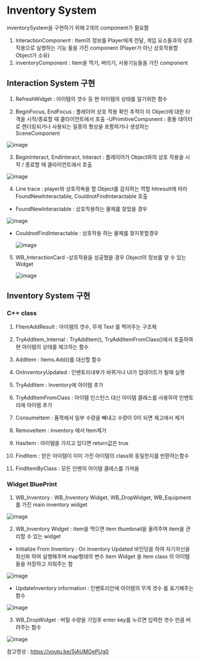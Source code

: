 # Inventory System
inventorySystem을 구현하기 위해 2개의 component가 필요함 
1. InteractionComponent : Item의 정보를 Player에게 전달, 게임 요소들과의 상호작용으로 실행하는 기능 들을 가진 component (Player가 아닌 상호작용할 Object가 소유)
2. inventoryComponent : Item을 먹기, 버리기, 사용기능들을 가진 component

## Interaction System 구현

1. RefreshWidget : 아이템의 갯수 등 현 아이템의 상태를 알기위한 함수

2. BeginFocus, EndFocus : 플레이어 상호 작용 확인 추적이 이 Object에 대한 타격을 시작/종료할 때 클라이언트에서 호출
-UPrimitiveComponent : 충돌 데이터로 렌더링되거나 사용되는 일종의 형상을 포함하거나 생성하는 SceneComponent

![image](https://github.com/HanYooTae/Unreal-Game-Project1/assets/123162344/0c577b11-6d8a-4a01-a55c-75a966f0becd)

3. BeginInteract, EndInteract, Interact : 플레이어가 Object와의 상호 작용을 시작 / 종료할 때 클라이언트에서 호출

![image](https://github.com/HanYooTae/Unreal-Game-Project1/assets/123162344/307bf020-80cc-4475-bc89-65559c6bedc8)

4. Line trace : player와 상호작욕을 할 Object를 감지하는 역할
hitresult에 따라 FoundNewInteractable, CouldnotFindInteractable 호출

- FoundNewInteractable     : 상호작용하는 물체를 찾았을 경우

![image](https://github.com/HanYooTae/Unreal-Game-Project1/assets/123162344/def42b28-f526-498c-bc31-7fc39a901787)
  
- CouldnotFindInteractable : 상호작용 하는 물체를 찾지못할경우

  ![image](https://github.com/HanYooTae/Unreal-Game-Project1/assets/123162344/dd764f6c-e247-4a91-8d1c-c308b361d754)

5. WB_InteractionCard
   -상호작용을 성공했을 경우 Object의 정보를 알 수 있는 Widget

   ![image](https://github.com/HanYooTae/Unreal-Game-Project1/assets/123162344/6e3bb2ac-87ec-46ef-93c5-72587de15caf)


## Inventory System 구현

### C++ class

1. FItemAddResult : 아이템의 갯수, 무게 Text 를 찍어주는 구조체

2. TryAddItem_Internal : TryAddItem(), TryAddItemFromClass()에서 호출하여 현 아이템의 상태를 체크하는 함수

4. AddItem : Items.Add()를 대신할 함수

5. OnInventoryUpdated : 인벤토리내부가 바뀌거나 UI가 업데이트가 될때 실행

5. TryAddItem : Inventory에 아이템 추가

6. TryAddItemFromClass : 아이템 인스턴스 대신 아이템 클래스를 사용하여 인벤토리에 아이템 추가

7. ConsumeItem : 품목에서 일부 수량을 빼내고 수량이 0이 되면 재고에서 제거

8. RemoveItem : inventory 에서 Item제거

9. HasItem : 아이템을 가지고 있다면 return값은 true

10. FindItem : 얻은 아이템이 이미 가진 아이템의 class와 동일한지를 반환하는함수

11. FindItemByClass : 모든 인벤의 아이템 클레스를 가져옴

### Widget BluePrint

1. WB_Inventory : WB_Inventory Widget, WB_DropWidget, WB_Equipment를 가진 main inventory widget

![image](https://github.com/HanYooTae/Unreal-Game-Project1/assets/123162344/c14b36c0-4c61-42ac-babd-b49c6e8c5d88)

2. WB_Inventory Widget : item을 먹으면 item thumbnail을 올려주며 item을 관리할 수 있는 widget
- Initialize From Inventory : On Inventory Updated 바인딩을 하여 자기자신을 최신화 하여 실행해주며 map형태의 변수 Item Widget 을 item class 의 아이템들을 저장하고 지워주는 함

![image](https://github.com/HanYooTae/Unreal-Game-Project1/assets/123162344/b79be96d-59ba-488a-8771-07429bd7a416)

- UpdateInventory information : 인벤토리안에 아이템의 무게 갯수 를 표기해주는 함수

![image](https://github.com/HanYooTae/Unreal-Game-Project1/assets/123162344/70cd884c-9bbe-4a8b-af4b-5b78cee792b4)
  
3. WB_DropWidget : 버릴 수량을 기임후 enter key를 누르면 입력한 갯수 만큼 버려주는 함수

![image](https://github.com/HanYooTae/Unreal-Game-Project1/assets/123162344/43bbc6ed-633e-49fd-9c30-c0df6fe38645)


  참고영상 : https://youtu.be/5jAUMOePUg0

